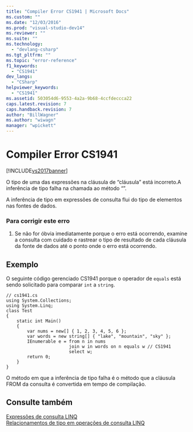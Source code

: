 ```yaml
---
title: "Compiler Error CS1941 | Microsoft Docs"
ms.custom: ""
ms.date: "12/03/2016"
ms.prod: "visual-studio-dev14"
ms.reviewer: ""
ms.suite: ""
ms.technology: 
  - "devlang-csharp"
ms.tgt_pltfrm: ""
ms.topic: "error-reference"
f1_keywords: 
  - "CS1941"
dev_langs: 
  - "CSharp"
helpviewer_keywords: 
  - "CS1941"
ms.assetid: 503054d6-9553-4a2a-9b68-4ccfdeccca22
caps.latest.revision: 7
caps.handback.revision: 7
author: "BillWagner"
ms.author: "wiwagn"
manager: "wpickett"
---
```

# Compiler Error CS1941
[!INCLUDE[vs2017banner](../../../csharp/includes/vs2017banner.md)]

O tipo de uma das expressões na cláusula de “cláusula” está incorreto.A inferência de tipo falha na chamada ao método “”.  
  
 A inferência de tipo em expressões de consulta flui do tipo de elementos nas fontes de dados.  
  
### Para corrigir este erro  
  
1.  Se não for óbvia imediatamente porque o erro está ocorrendo, examine a consulta com cuidado e rastrear o tipo de resultado de cada cláusula da fonte de dados até o ponto onde o erro está ocorrendo.  
  
## Exemplo  
 O seguinte código gerenciado CS1941 porque o operador de `equals` está sendo solicitado para comparar `int` a `string`.  
  
```  
// cs1941.cs  
using System.Collections;  
using System.Linq;  
class Test  
{  
    static int Main()  
    {  
        var nums = new[] { 1, 2, 3, 4, 5, 6 };  
        var words = new string[] { "lake", "mountain", "sky" };  
        IEnumerable e = from n in nums  
                        join w in words on n equals w // CS1941  
                        select w;  
        return 0;  
    }  
}  
```  
  
 O método em que a inferência de tipo falha é o método que a cláusula FROM da consulta é convertida em tempo de compilação.  
  
## Consulte também  
 [Expressões de consulta LINQ](../../../csharp/programming-guide/linq-query-expressions/index.md)   
 [Relacionamentos de tipo em operações de consulta LINQ](../../../csharp/programming-guide/concepts/linq/type-relationships-in-linq-query-operations.md)